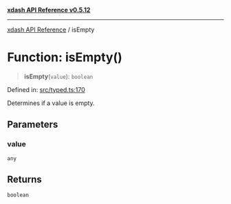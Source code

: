 [**xdash API Reference v0.5.12**](index.md)

***

[xdash API Reference](/xdash/api/index.md) / isEmpty

# Function: isEmpty()

> **isEmpty**(`value`): `boolean`

Defined in: [src/typed.ts:170](https://github.com/shtse8/xdash/blob/ed88c6e7ad3be9e5e1e06776f9ca07ed27d97c13/src/typed.ts#L170)

Determines if a value is empty.

## Parameters

### value

`any`

## Returns

`boolean`
